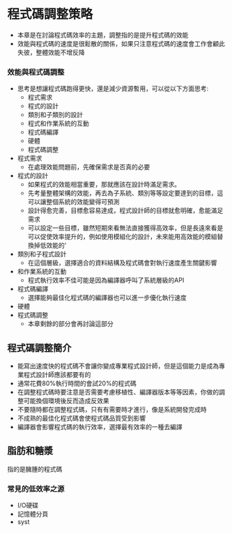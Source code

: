# 程式碼調整策略
* 本章是在討論程式碼效率的主題，調整指的是提升程式碼的效能
* 效能與程式碼的速度是很鬆散的關係，如果只注意程式碼的速度會工作會顧此失彼，整體效能不增反降
### 效能與程式碼調整
* 思考是想讓程式碼跑得更快，還是減少資源暫用，可以從以下方面思考:
	* 程式需求
	* 程式的設計
	* 類別和子類別的設計
	* 程式和作業系統的互動
	* 程式碼編譯
	* 硬體
	* 程式碼調整
* 程式需求
	* 在處理效能問題前，先確保需求是否真的必要
* 程式的設計
	* 如果程式的效能相當重要，那就應該在設計時滿足需求。
	* 先考量整體架構的效能，再去為子系統、類別等等設定要達到的目標，這可以讓整個系統的效能變得可預測
	* 設計得愈完善，目標愈容易達成，程式設計師的目標就愈明確，愈能滿足需求
	* 可以設定一些目標，雖然短期來看無法直接獲得高效率，但是長遠來看是可以促使效率提升的，例如使用模組化的設計，未來能用高效能的模組替換掉低效能的'
* 類別和子程式設計
	* 在這個層級，選擇適合的資料結構及程式碼會對執行速度產生關鍵影響
* 和作業系統的互動
	* 程式執行效率不佳可能是因為編譯器呼叫了系統層級的API
* 程式碼編譯
	* 選擇能夠最佳化程式碼的編譯器也可以進一步優化執行速度
* 硬體
* 程式碼調整
	* 本章剩餘的部分會再討論這部分
## 程式碼調整簡介
* 能寫出速度快的程式碼不會讓你變成專業程式設計師，但是這個能力是成為專業程式設計師應該都要有的
* 通常花費80%執行時間的會試20%的程式碼
* 在調整程式碼時要注意是否需要考慮移植性、編譯器版本等等因素，你做的調整可能換個環境後反而造成反效果
* 不要隨時都在調整程式碼，只有有需要時才進行，像是系統開發完成時
* 不成熟的最佳化程式碼會使程式碼品質受到影響
* 編譯器會影響程式碼的執行效率，選擇最有效率的一種去編譯
## 脂肪和糖漿
指的是臃腫的程式碼
### 常見的低效率之源
* I/O硬碟
* 記憶體分頁
* syst
<!--stackedit_data:
eyJoaXN0b3J5IjpbLTE4OTMyNTE3ODIsLTQ5NzkwOTM0MywxND
A1NDM3MTUwLC0zMTUxNjE4ODEsLTg5OTc1NTUyLC0xMjk0ODA4
NjgzLDg0NTI4NDg1MCwtMTk4NjMxMzMyMV19
-->